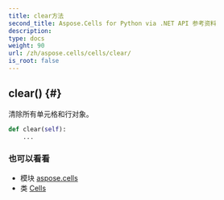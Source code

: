 ```yaml
---
title: clear方法
second_title: Aspose.Cells for Python via .NET API 参考资料
description:
type: docs
weight: 90
url: /zh/aspose.cells/cells/clear/
is_root: false
---
```

##  clear() {#}
清除所有单元格和行对象。



```python
def clear(self):
    ...
```





### 也可以看看
* 模块 [aspose.cells](../../)
* 类 [Cells](/cells/python-net/zh/aspose.cells/cells)
